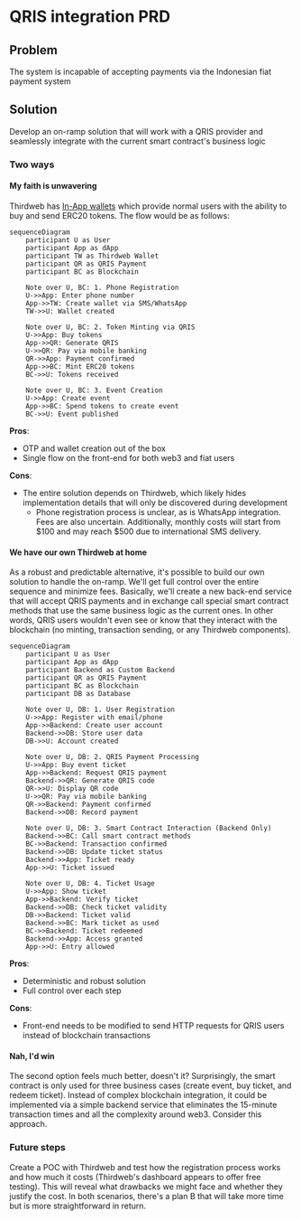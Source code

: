 # QRIS integration PRD

## Problem

The system is incapable of accepting payments via the Indonesian fiat payment system

## Solution

Develop an on-ramp solution that will work with a QRIS provider and seamlessly integrate with the current smart contract's business logic

### Two ways

#### My faith is unwavering

Thirdweb has [In-App wallets](https://thirdweb.com/in-app-wallets) which provide normal users with the ability to buy and send ERC20 tokens. The flow would be as follows:

```mermaid
sequenceDiagram
    participant U as User
    participant App as dApp
    participant TW as Thirdweb Wallet
    participant QR as QRIS Payment
    participant BC as Blockchain

    Note over U, BC: 1. Phone Registration
    U->>App: Enter phone number
    App->>TW: Create wallet via SMS/WhatsApp
    TW->>U: Wallet created

    Note over U, BC: 2. Token Minting via QRIS
    U->>App: Buy tokens
    App->>QR: Generate QRIS
    U->>QR: Pay via mobile banking
    QR->>App: Payment confirmed
    App->>BC: Mint ERC20 tokens
    BC->>U: Tokens received

    Note over U, BC: 3. Event Creation
    U->>App: Create event
    App->>BC: Spend tokens to create event
    BC->>U: Event published
```

**Pros**:

- OTP and wallet creation out of the box
- Single flow on the front-end for both web3 and fiat users

**Cons**:

- The entire solution depends on Thirdweb, which likely hides implementation details that will only be discovered during development
    - Phone registration process is unclear, as is WhatsApp integration. Fees are also uncertain. Additionally, monthly costs will start from $100 and may reach $500 due to international SMS delivery.

#### We have our own Thirdweb at home

As a robust and predictable alternative, it's possible to build our own solution to handle the on-ramp. We'll get full control over the entire sequence and minimize fees. Basically, we'll create a new back-end service that will accept QRIS payments and in exchange call special smart contract methods that use the same business logic as the current ones. In other words, QRIS users wouldn't even see or know that they interact with the blockchain (no minting, transaction sending, or any Thirdweb components).

```mermaid
sequenceDiagram
    participant U as User
    participant App as dApp
    participant Backend as Custom Backend
    participant QR as QRIS Payment
    participant BC as Blockchain
    participant DB as Database

    Note over U, DB: 1. User Registration
    U->>App: Register with email/phone
    App->>Backend: Create user account
    Backend->>DB: Store user data
    DB->>U: Account created

    Note over U, DB: 2. QRIS Payment Processing
    U->>App: Buy event ticket
    App->>Backend: Request QRIS payment
    Backend->>QR: Generate QRIS code
    QR->>U: Display QR code
    U->>QR: Pay via mobile banking
    QR->>Backend: Payment confirmed
    Backend->>DB: Record payment

    Note over U, DB: 3. Smart Contract Interaction (Backend Only)
    Backend->>BC: Call smart contract methods
    BC->>Backend: Transaction confirmed
    Backend->>DB: Update ticket status
    Backend->>App: Ticket ready
    App->>U: Ticket issued

    Note over U, DB: 4. Ticket Usage
    U->>App: Show ticket
    App->>Backend: Verify ticket
    Backend->>DB: Check ticket validity
    DB->>Backend: Ticket valid
    Backend->>BC: Mark ticket as used
    BC->>Backend: Ticket redeemed
    Backend->>App: Access granted
    App->>U: Entry allowed
```

**Pros**:

- Deterministic and robust solution
- Full control over each step

**Cons**:

- Front-end needs to be modified to send HTTP requests for QRIS users instead of blockchain transactions

#### Nah, I'd win

The second option feels much better, doesn't it? Surprisingly, the smart contract is only used for three business cases (create event, buy ticket, and redeem ticket). Instead of complex blockchain integration, it could be implemented via a simple backend service that eliminates the 15-minute transaction times and all the complexity around web3. Consider this approach.

### Future steps

Create a POC with Thirdweb and test how the registration process works and how much it costs (Thirdweb's dashboard appears to offer free testing). This will reveal what drawbacks we might face and whether they justify the cost. In both scenarios, there's a plan B that will take more time but is more straightforward in return.
